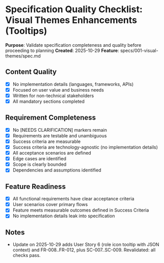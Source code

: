 # Specification Quality Checklist: Visual Themes Enhancements (Tooltips)

**Purpose**: Validate specification completeness and quality before proceeding to planning
**Created**: 2025-10-29
**Feature**: specs/001-visual-themes/spec.md

## Content Quality

- [x] No implementation details (languages, frameworks, APIs)
- [x] Focused on user value and business needs
- [x] Written for non-technical stakeholders
- [x] All mandatory sections completed

## Requirement Completeness

- [x] No [NEEDS CLARIFICATION] markers remain
- [x] Requirements are testable and unambiguous
- [x] Success criteria are measurable
- [x] Success criteria are technology-agnostic (no implementation details)
- [x] All acceptance scenarios are defined
- [x] Edge cases are identified
- [x] Scope is clearly bounded
- [x] Dependencies and assumptions identified

## Feature Readiness

- [x] All functional requirements have clear acceptance criteria
- [x] User scenarios cover primary flows
- [x] Feature meets measurable outcomes defined in Success Criteria
- [x] No implementation details leak into specification

## Notes

- Update on 2025-10-29 adds User Story 6 (role icon tooltip with JSON context) and FR-008..FR-012, plus SC-007..SC-009. Revalidated: all checks pass.
